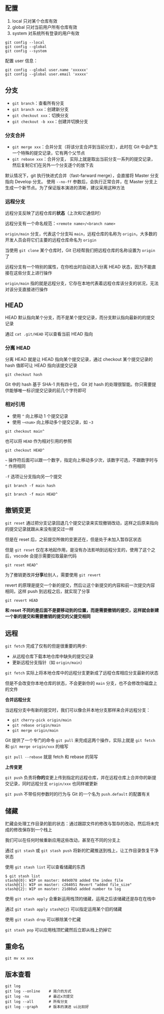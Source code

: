 ## 配置

1. local 只对某个仓库有效
2. global 只对当前用户所有仓库有效
3. system 对系统所有登录的用户有效

```shell
git config --local
git config --global
git config --system
```

配置 user 信息：

```shell
git config --global user.name 'xxxxxx'
git config --global user.email 'xxxxx'
```

## 分支

- `git branch`：查看所有分支
- `git branch xxx`：创建新分支
- `git checkout xxx`：切换分支
- `git checkout -b xxx`：创建并切换分支

### 分支合并

- `git merge xxx`：合并分支（将该分支合并到当前分支），此时在 Git 中会产生一个特殊的提交记录，它有两个父节点
- `git rebase xxx`：合并分支， 实际上就是取出当前分支一系列的提交记录，然后复制它们在另外一个分支逐个的放下去

默认情况下，git 执行快进式合并（fast-farward merge），会直接将 Master 分支指向 Develop 分支。
使用 `--no-ff` 参数后，会执行正常合并，在 Master 分支上生成一个新节点。为了保证版本演进的清晰，建议采用这种方法

### 远程分支

远程分支反映了远程仓库的**状态**（上次和它通信时）

远程分支有一个命名规范：`<remote name>/<branch name>` 

`origin/main` 分支，代表这个分支叫 `main`，远程仓库的名称为 `origin`，大多数的开发人员会将它们主要的远程仓库命名为 `origin` 

当使用 `git clone` 某个仓库时，Git 已经帮我们把远程仓库的名称设置为 `origin` 了

远程分支有一个特别的属性，在你检出时自动进入分离 HEAD 状态，因为不能直接在这些分支上进行操作

`origin/main` 指的就是远程分支，它存在本地代表着远程仓库该分支的状况，无法对该分支直接进行操作

## HEAD

HEAD 默认指向某个分支，而不是某个提交记录，而分支默认指向最新的的提交记录

通过 `cat .git/HEAD` 可以查看当前 HEAD 指向

### 分离 HEAD

分离 HEAD 就是让 HEAD 指向某个提交记录，通过 checkout 某个提交记录的 hash 值即可让 HEAD 指向该提交记录

```shell
git checkout hash
```

Git 中的 hash 基于 SHA-1 共有四十位，Git 对 hash 的处理很智能。你只需要提供能够唯一标识提交记录的前几个字符即可

### 相对引用

- 使用 `^` 向上移动 1 个提交记录
- 使用 `~<num>` 向上移动多个提交记录，如 `~3` 

```shell
git checkout main^
```

也可以将 `HEAD` 作为相对引用的参照

```shell
git checkout HEAD^
```

`~` 操作符后面可以跟一个数字，指定向上移动多少次，该数字可选，不跟数字时与 `^` 作用相同

 `-f` 选项让分支指向另一个提交

```shell
git branch -f main hash

git branch -f main HEAD^
```

## 撤销变更

`git reset` 通过把分支记录回退几个提交记录来实现撤销改动，这样之后原来指向的提交记录就跟从来没有提交过一样

但是在 reset 后，之前提交所做的变更还在，但是处于未加入暂存区状态

但是 `git reset` 仅在本地起作用，是没有办法影响到远程分支的，使用了这个之后，vscode 会提示需要拉取最新代码

```shell
git reset HEAD^
```

为了撤销更改并**分享**给别人，需要使用 `git revert` 

revert 的原理是提交一个新的提交，然后让这个新提交的内容和前一次提交内容相同，这样 push 到远程之后，就实现了分享

```shell
git revert HEAD
```

**和 reset 不同的是后面不是要移动到的位置，而是需要撤销的提交，这样就会新建一个新的提交和需要撤销的提交的父提交相同**

## 远程

`git fetch` 完成了仅有的但是很重要的两步:

- 从远程仓库下载本地仓库中缺失的提交记录
- 更新远程分支指针（如 `origin/main`）

`git fetch` 实际上将本地仓库中的远程分支更新成了远程仓库相应分支最新的状态

但是不会改变你本地仓库的状态，不会更新你的 `main` 分支，也不会修改你磁盘上的文件

**合并远程分支**

当远程分支中有新的提交时，我们可以像合并本地分支那样来合并远程分支：

- `git cherry-pick origin/main`
- `git rebase origin/main`
- `git merge origin/main`

Git 提供了一个专门的命令 `git pull` 来完成这两个操作，实际上就是 `git fetch` 和 `git merge origin/xxx` 的缩写

`git pull --rebase` 就是 fetch 和 rebase 的简写

**上传变更**

`git push` 负责将**你的**变更上传到指定的远程仓库，并在远程仓库上合并你的新提交记录，同时远程分支 `origin/xxx` 也同样被更新

`git push` 不带任何参数时的行为与 Git 的一个名为 `push.default` 的配置有关

## 储藏

贮藏会处理工作目录的脏的状态：通过跟踪文件的修改与暂存的改动，然后将未完成的修改保存到一个栈上

我们可以在任何时候重新应用这些改动，甚至在不同的分支上

通过 `git stash` 或 `git stash push` 将新的贮藏推送到栈上，让工作目录恢复干净状态

使用 `git stash list` 可以查看储藏的东西

```shell
$ git stash list
stash@{0}: WIP on master: 049d078 added the index file
stash@{1}: WIP on master: c264051 Revert "added file_size"
stash@{2}: WIP on master: 21d80a5 added number to log
```

使用 `git stash apply` 会重新运用栈顶的储藏，运用之后该储藏还是存在在栈中

通过 `git stash apply stash@{2}` 可以指定运用某个旧的储藏

使用 `git stash drop` 可以移除某个贮藏

`git stash pop` 可以应用栈顶贮藏然后立即从栈上扔掉它

## 重命名

```shell
git mv xx xxx
```

## 版本查看

```shell
git log
git log --online 	# 简介的方式
git log -nx		 	# 最近x次提交
git log --all 	 	# 所有分支
git log --graph     # 版本的演进 ui比较好
```

